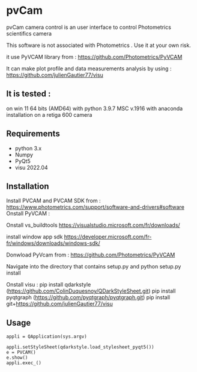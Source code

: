 # pvCam


pvCam camera control is an user interface to control Photometrics scientifics camera 

This software is not associated with Photometrics . Use it at your own risk.

it use PyVCAM library from :
https://github.com/Photometrics/PyVCAM

It can make plot profile and data measurements analysis by using :
https://github.com/julienGautier77/visu
## It is tested :
on win 11 64 bits (AMD64) 
with python 3.9.7 MSC v.1916 with anaconda installation
on a retiga 600 camera

## Requirements
*   python 3.x
*   Numpy
*   PyQt5
*   visu 2022.04

## Installation
Install PVCAM and PVCAM SDK from : https://www.photometrics.com/support/software-and-drivers#software
Onstall PyVCAM :

Onstall vs_buildtools https://visualstudio.microsoft.com/fr/downloads/

install window app sdk https://developer.microsoft.com/fr-fr/windows/downloads/windows-sdk/

Donwload PyVcam from : https://github.com/Photometrics/PyVCAM 

Navigate into the directory that contains setup.py and  python setup.py install

Onstall visu :
pip install qdarkstyle (https://github.com/ColinDuquesnoy/QDarkStyleSheet.git)
pip install pyqtgraph (https://github.com/pyqtgraph/pyqtgraph.git)
pip install git+https://github.com/julienGautier77/visu



## Usage
    appli = QApplication(sys.argv)
    
    appli.setStyleSheet(qdarkstyle.load_stylesheet_pyqt5())
    e = PVCAM()  
    e.show()
    appli.exec_()      

